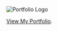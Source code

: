 <img src="https://i.imgur.com/V5SngcU.png"
     alt="Portfolio Logo" style="text-align: center"/>

[View My Portfolio](https://www.seanvilaysane.com).


